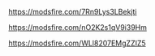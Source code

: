 https://modsfire.com/7Rn9Lys3LBekjti


https://modsfire.com/nO2K2s1qV9i39Hm

https://modsfire.com/WLl8207EMgZZIZ5

